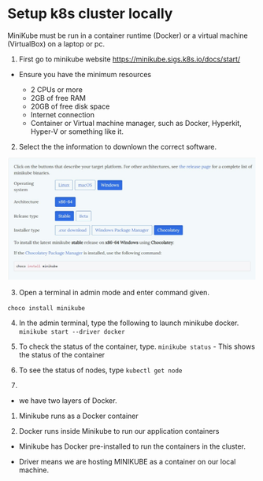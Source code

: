 # Setup k8s cluster locally

MiniKube must be run in a container runtime (Docker) or a virtual machine (VirtualBox) on a laptop or pc.

1. First go to minikube website
https://minikube.sigs.k8s.io/docs/start/

- Ensure you have the minimum resources

    - 2 CPUs or more
    - 2GB of free RAM
    - 20GB of free disk space
    - Internet connection
    - Container or Virtual machine manager, such as Docker, Hyperkit, Hyper-V or something like it.

2. Select the the information to downlown the correct software.

<p align="center">
    <img src="./setup-images-for-minikube/Installation-options.jpg">
</p>

3. Open a terminal in admin mode and enter command given.

`choco install minikube`

4. In the admin terminal, type the following to launch minikube docker.
`minikube start --driver docker`


5. To check the status of the container, type.
`minikube status` - This shows the status of the container

6. To see the status of nodes, type
`kubectl get node`

7. 

- we have two layers of Docker.
1. Minikube runs as a Docker container

2. Docker runs inside Minikube to run our application containers

- Minikube has Docker pre-installed to run the containers in the cluster.

- Driver means we are hosting MINIKUBE as a container on our local machine.